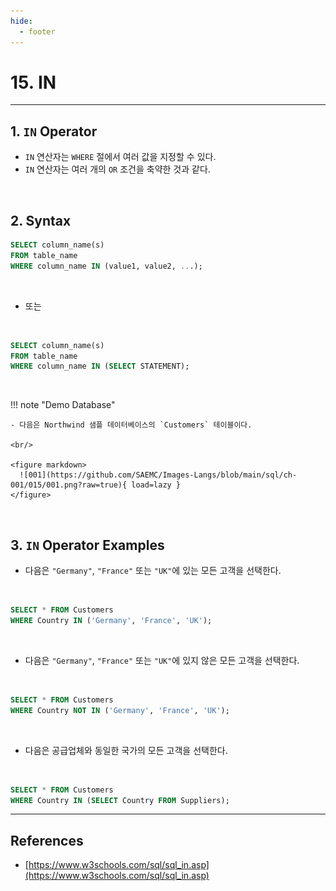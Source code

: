```yaml
---
hide:
  - footer
---
```


# 15. IN

---

## 1. `IN` Operator

- `IN` 연산자는 `WHERE` 절에서 여러 값을 지정할 수 있다.
- `IN` 연산자는 여러 개의 `OR` 조건을 축약한 것과 같다.

<br/>

## 2. Syntax

```sql
SELECT column_name(s)
FROM table_name
WHERE column_name IN (value1, value2, ...);
```

<br/>

- 또는

<br/>

```sql
SELECT column_name(s)
FROM table_name
WHERE column_name IN (SELECT STATEMENT);
```

<br/>

!!! note "Demo Database"

    - 다음은 Northwind 샘플 데이터베이스의 `Customers` 테이블이다.

    <br/>

    <figure markdown>
      ![001](https://github.com/SAEMC/Images-Langs/blob/main/sql/ch-001/015/001.png?raw=true){ load=lazy }
    </figure>

<br/>

## 3. `IN` Operator Examples

- 다음은 `"Germany"`, `"France"` 또는 `"UK"`에 있는 모든 고객을 선택한다.

<br/>

```sql
SELECT * FROM Customers
WHERE Country IN ('Germany', 'France', 'UK');
```

<br/>

- 다음은 `"Germany"`, `"France"` 또는 `"UK"`에 있지 않은 모든 고객을 선택한다.

<br/>

```sql
SELECT * FROM Customers
WHERE Country NOT IN ('Germany', 'France', 'UK');
```

<br/>

- 다음은 공급업체와 동일한 국가의 모든 고객을 선택한다.

<br/>

```sql
SELECT * FROM Customers
WHERE Country IN (SELECT Country FROM Suppliers);
```

---

## References

- [https://www.w3schools.com/sql/sql_in.asp](https://www.w3schools.com/sql/sql_in.asp)
